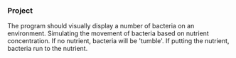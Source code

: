 ### Project

The program should visually display a number of bacteria on an environment. Simulating the movement of bacteria based on nutrient concentration. If no nutrient, bacteria will be 'tumble'. If putting the nutrient, bacteria run to the nutrient. 
